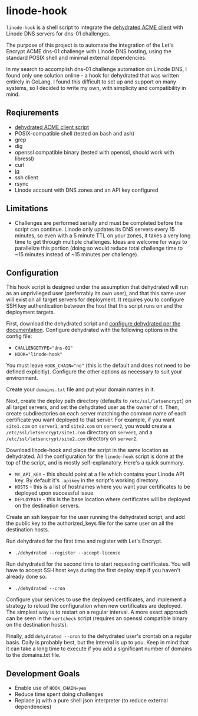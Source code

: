 # linode-hook
`linode-hook` is a shell script to integrate the [dehydrated ACME client](https://github.com/lukas2511/dehydrated) with Linode DNS servers for dns-01 challenges. 

The purpose of this project is to automate the integration of the Let's Encrypt ACME dns-01 challenge with Linode DNS hosting, using the standard POSIX shell and minimal external dependencies.

In my search to accomplish dns-01 challenge automation on Linode DNS, I found only one solution online - a hook for dehydrated that was written entirely in GoLang. I found this difficult to set up and support on many systems, so I decided to write my own, with simplicity and compatibility in mind.

## Reqiurements
- [dehydrated ACME client script](https://github.com/lukas2511/dehydrated)
- POSIX-compatible shell (tested on bash and ash)
- grep
- dig
- openssl compatible binary (tested with openssl, should work with libressl)
- curl
- [jq](https://stedolan.github.io/jq/)
- ssh client
- rsync
- Linode account with DNS zones and an API key configured

## Limitations
- Challenges are performed serially and must be completed before the script can continue. Linode only updates its DNS servers every 15 minutes, so even with a 5 minute TTL on your zones, it takes a very long time to get through multiple challenges. Ideas are welcome for ways to parallelize this portion (doing so would reduce total challenge time to ~15 minutes instead of ~15 minutes per challenge).

## Configuration
This hook script is designed under the assumption that dehydrated will run as an unprivileged user (preferrably its own user), and that this same user will exist on all target servers for deployment. It requires you to configure SSH key authentication between the host that this script runs on and the deployment targets.

First, download the dehydrated script and [configure dehydrated per the documentation](https://github.com/lukas2511/dehydrated/blob/master/README.md#getting-started). Configure dehydrated with the following options in the config file:
- `CHALLENGETYPE="dns-01"`
- `HOOK="linode-hook"`

You must leave `HOOK_CHAIN="no"` (this is the default and does not need to be defined explicitly). Configure the other options as necessary to suit your environment. 

Create your `domains.txt` file and put your domain names in it.

Next, create the deploy path directory (defaults to `/etc/ssl/letsencrypt`) on all target servers, and set the dehydrated user as the owner of it. Then, create subdirectories on each server matching the common name of each certificate you want deployed to that server. For example, if you want `site1.com` on `server1`, and `site2.com` on `server2`, you would create a `/etc/ssl/letsencrypt/site1.com` directory on `server1`, and a `/etc/ssl/letsencrypt/site2.com` directory on `server2`.

Download linode-hook and place the script in the same location as dehydrated. All the configuration for the `linode-hook` script is done at the top of the script, and is mostly self-explanatory. Here's a quick summary.

- `MY_API_KEY` - this should point at a file which contains your Linode API key. By default it's `.apikey` in the script's working directory.
- `HOSTS` - this is a list of hostnames where you want your certificates to be deployed upon successful issue.
- `DEPLOYPATH` - this is the base location where certificates will be deployed on the destination servers.

Create an ssh keypair for the user running the dehydrated script, and add the public key to the authorized_keys file for the same user on all the destination hosts.

Run dehydrated for the first time and register with Let's Encrypt.
- `./dehydrated --register --accept-license`

Run dehydrated for the second time to start requesting certificates. You will have to accept SSH host keys during the first deploy step if you haven't already done so.
- `./dehydrated --cron`

Configure your services to use the deployed certificates, and implement a strategy to reload the configuration when new certificates are deployed. The simplest way is to restart on a regular interval. A more exact approach can be seen in the `certcheck` script (requires an openssl compatible binary on the destination hosts).

Finally, add `dehydrated --cron` to the dehydrated user's crontab on a regular basis. Daily is probably best, but the interval is up to you. Keep in mind that it can take a long time to execute if you add a significant number of domains to the domains.txt file.

## Development Goals
- Enable use of `HOOK_CHAIN=yes`
- Reduce time spent doing challenges
- Replace jq with a pure shell json interpreter (to reduce external dependencies)

